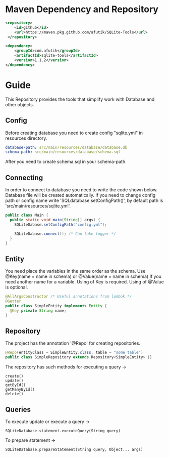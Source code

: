 # Maven Dependency and Repository
```xml
<repository>
    <id>github</id>
    <url>https://maven.pkg.github.com/afutik/SQLite-Tools</url>
 </repository>
```
```xml
<dependency>
    <groupId>com.afutik</groupId>
    <artifactId>sqlite-tools</artifactId>
    <version>1.1.2</version>
</dependency>
```

# Guide
This Repository provides the tools that simplify work with Database and other objects. 
## Config
Before creating database you need to create config "sqlite.yml" in resources directory. 
```yml
database-path: src/main/resources/database/database.db
schema-path: src/main/resources/database/schema.sql
```
After you need to create schema.sql in your schema-path.

## Connecting
In order to connect to database you need to write the code shown below. Database file will be created automatically.
If you need to change config path or config name write 'SQLdatabase.setConfigPath()', by default path is 'src/main/resources/sqlite.yml'.
```java
public class Main {
  public static void main(String[] args) {
    SQLiteDabase.setConfigPath("config.yml");

    SQLiteDabase.connect(); /* Can take logger */
  }
}
```

## Entity
You need place the variables in the same order as the schema.
Use @Key(name = name in schema) or @Value(name = name in schema) If you need another name for a variable.
Using of Key is required.
Using of @Value is optional.
```java
@AllArgsConstructor /* Useful annotations from lombok */
@Getter
public class SimpleEntity implements Entity {
  @Key private String name;
}
```

## Repository
The project has the annotation '@Repo' for creating repositories.
```java
@Repo(entityClass = SimpleEntity.class, table = "some table")
public class SimpleRepository extends Repository<SimpleEntity> {}
```
The repository has such methods for executing a query ->
```
create()
update()
getById()
getManyById()
delete()
```


## Queries
To execute update or execute a query ->
```
SQLiteDatabase.statement.executeQuery(String query)
```

To prepare statement ->
```
SQLiteDatabase.prepareStatement(String query, Object... args)
```
 
